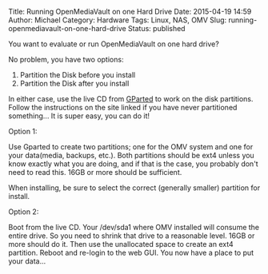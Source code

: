Title: Running OpenMediaVault on one Hard Drive
Date: 2015-04-19 14:59
Author: Michael
Category: Hardware
Tags: Linux, NAS, OMV
Slug: running-openmediavault-on-one-hard-drive
Status: published

You want to evaluate or run OpenMediaVault on one hard drive?

No problem, you have two options:

1.  Partition the Disk before you install
2.  Partition the Disk after you install

In either case, use the live CD from
[GParted](http://gparted.org/livecd.php) to work on the disk partitions.
Follow the instructions on the site linked if you have never partitioned
something... It is super easy, you can do it!

Option 1:

Use Gparted to create two partitions; one for the OMV system and one for
your data(media, backups, etc.). Both partitions should be ext4 unless
you know exactly what you are doing, and if that is the case, you
probably don't need to read this. 16GB or more should be sufficient.

When installing, be sure to select the correct (generally smaller)
partition for install.

Option 2:

Boot from the live CD. Your /dev/sda1 where OMV installed will consume
the entire drive. So you need to shrink that drive to a reasonable
level. 16GB or more should do it. Then use the unallocated space to
create an ext4 partition. Reboot and re-login to the web GUI. You now
have a place to put your data...
